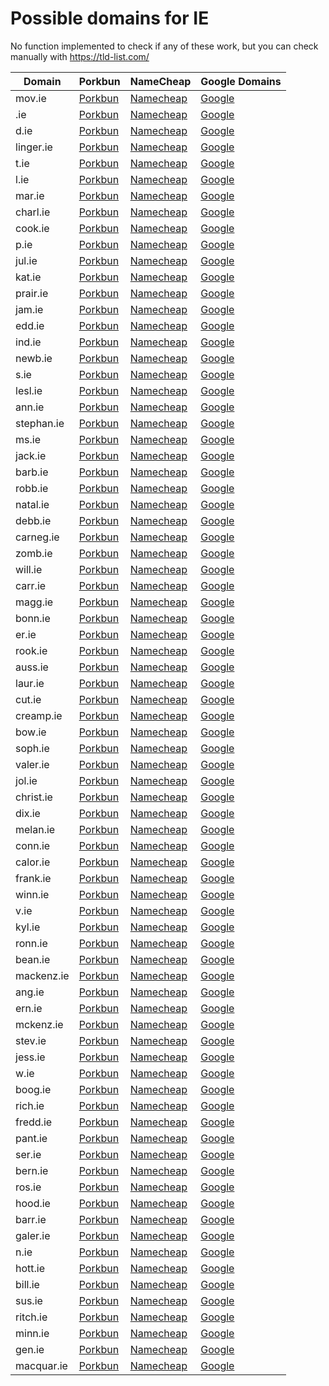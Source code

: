 # Possible domains for IE

No function implemented to check if any of these work, but you can check manually with https://tld-list.com/

| Domain | Porkbun | NameCheap | Google Domains |
|---|---|---|---|
| mov.ie | [Porkbun](https://porkbun.com/checkout/search?prb=e814663da1&tlds=&idnLanguage=&search=search&q=mov.ie) | [Namecheap](https://www.namecheap.com/domains/registration/results/?domain=mov.ie) | [Google](https://domains.google.com/registrar/search?searchTerm=mov.ie) |
| .ie | [Porkbun](https://porkbun.com/checkout/search?prb=e814663da1&tlds=&idnLanguage=&search=search&q=.ie) | [Namecheap](https://www.namecheap.com/domains/registration/results/?domain=.ie) | [Google](https://domains.google.com/registrar/search?searchTerm=.ie) |
| d.ie | [Porkbun](https://porkbun.com/checkout/search?prb=e814663da1&tlds=&idnLanguage=&search=search&q=d.ie) | [Namecheap](https://www.namecheap.com/domains/registration/results/?domain=d.ie) | [Google](https://domains.google.com/registrar/search?searchTerm=d.ie) |
| linger.ie | [Porkbun](https://porkbun.com/checkout/search?prb=e814663da1&tlds=&idnLanguage=&search=search&q=linger.ie) | [Namecheap](https://www.namecheap.com/domains/registration/results/?domain=linger.ie) | [Google](https://domains.google.com/registrar/search?searchTerm=linger.ie) |
| t.ie | [Porkbun](https://porkbun.com/checkout/search?prb=e814663da1&tlds=&idnLanguage=&search=search&q=t.ie) | [Namecheap](https://www.namecheap.com/domains/registration/results/?domain=t.ie) | [Google](https://domains.google.com/registrar/search?searchTerm=t.ie) |
| l.ie | [Porkbun](https://porkbun.com/checkout/search?prb=e814663da1&tlds=&idnLanguage=&search=search&q=l.ie) | [Namecheap](https://www.namecheap.com/domains/registration/results/?domain=l.ie) | [Google](https://domains.google.com/registrar/search?searchTerm=l.ie) |
| mar.ie | [Porkbun](https://porkbun.com/checkout/search?prb=e814663da1&tlds=&idnLanguage=&search=search&q=mar.ie) | [Namecheap](https://www.namecheap.com/domains/registration/results/?domain=mar.ie) | [Google](https://domains.google.com/registrar/search?searchTerm=mar.ie) |
| charl.ie | [Porkbun](https://porkbun.com/checkout/search?prb=e814663da1&tlds=&idnLanguage=&search=search&q=charl.ie) | [Namecheap](https://www.namecheap.com/domains/registration/results/?domain=charl.ie) | [Google](https://domains.google.com/registrar/search?searchTerm=charl.ie) |
| cook.ie | [Porkbun](https://porkbun.com/checkout/search?prb=e814663da1&tlds=&idnLanguage=&search=search&q=cook.ie) | [Namecheap](https://www.namecheap.com/domains/registration/results/?domain=cook.ie) | [Google](https://domains.google.com/registrar/search?searchTerm=cook.ie) |
| p.ie | [Porkbun](https://porkbun.com/checkout/search?prb=e814663da1&tlds=&idnLanguage=&search=search&q=p.ie) | [Namecheap](https://www.namecheap.com/domains/registration/results/?domain=p.ie) | [Google](https://domains.google.com/registrar/search?searchTerm=p.ie) |
| jul.ie | [Porkbun](https://porkbun.com/checkout/search?prb=e814663da1&tlds=&idnLanguage=&search=search&q=jul.ie) | [Namecheap](https://www.namecheap.com/domains/registration/results/?domain=jul.ie) | [Google](https://domains.google.com/registrar/search?searchTerm=jul.ie) |
| kat.ie | [Porkbun](https://porkbun.com/checkout/search?prb=e814663da1&tlds=&idnLanguage=&search=search&q=kat.ie) | [Namecheap](https://www.namecheap.com/domains/registration/results/?domain=kat.ie) | [Google](https://domains.google.com/registrar/search?searchTerm=kat.ie) |
| prair.ie | [Porkbun](https://porkbun.com/checkout/search?prb=e814663da1&tlds=&idnLanguage=&search=search&q=prair.ie) | [Namecheap](https://www.namecheap.com/domains/registration/results/?domain=prair.ie) | [Google](https://domains.google.com/registrar/search?searchTerm=prair.ie) |
| jam.ie | [Porkbun](https://porkbun.com/checkout/search?prb=e814663da1&tlds=&idnLanguage=&search=search&q=jam.ie) | [Namecheap](https://www.namecheap.com/domains/registration/results/?domain=jam.ie) | [Google](https://domains.google.com/registrar/search?searchTerm=jam.ie) |
| edd.ie | [Porkbun](https://porkbun.com/checkout/search?prb=e814663da1&tlds=&idnLanguage=&search=search&q=edd.ie) | [Namecheap](https://www.namecheap.com/domains/registration/results/?domain=edd.ie) | [Google](https://domains.google.com/registrar/search?searchTerm=edd.ie) |
| ind.ie | [Porkbun](https://porkbun.com/checkout/search?prb=e814663da1&tlds=&idnLanguage=&search=search&q=ind.ie) | [Namecheap](https://www.namecheap.com/domains/registration/results/?domain=ind.ie) | [Google](https://domains.google.com/registrar/search?searchTerm=ind.ie) |
| newb.ie | [Porkbun](https://porkbun.com/checkout/search?prb=e814663da1&tlds=&idnLanguage=&search=search&q=newb.ie) | [Namecheap](https://www.namecheap.com/domains/registration/results/?domain=newb.ie) | [Google](https://domains.google.com/registrar/search?searchTerm=newb.ie) |
| s.ie | [Porkbun](https://porkbun.com/checkout/search?prb=e814663da1&tlds=&idnLanguage=&search=search&q=s.ie) | [Namecheap](https://www.namecheap.com/domains/registration/results/?domain=s.ie) | [Google](https://domains.google.com/registrar/search?searchTerm=s.ie) |
| lesl.ie | [Porkbun](https://porkbun.com/checkout/search?prb=e814663da1&tlds=&idnLanguage=&search=search&q=lesl.ie) | [Namecheap](https://www.namecheap.com/domains/registration/results/?domain=lesl.ie) | [Google](https://domains.google.com/registrar/search?searchTerm=lesl.ie) |
| ann.ie | [Porkbun](https://porkbun.com/checkout/search?prb=e814663da1&tlds=&idnLanguage=&search=search&q=ann.ie) | [Namecheap](https://www.namecheap.com/domains/registration/results/?domain=ann.ie) | [Google](https://domains.google.com/registrar/search?searchTerm=ann.ie) |
| stephan.ie | [Porkbun](https://porkbun.com/checkout/search?prb=e814663da1&tlds=&idnLanguage=&search=search&q=stephan.ie) | [Namecheap](https://www.namecheap.com/domains/registration/results/?domain=stephan.ie) | [Google](https://domains.google.com/registrar/search?searchTerm=stephan.ie) |
| ms.ie | [Porkbun](https://porkbun.com/checkout/search?prb=e814663da1&tlds=&idnLanguage=&search=search&q=ms.ie) | [Namecheap](https://www.namecheap.com/domains/registration/results/?domain=ms.ie) | [Google](https://domains.google.com/registrar/search?searchTerm=ms.ie) |
| jack.ie | [Porkbun](https://porkbun.com/checkout/search?prb=e814663da1&tlds=&idnLanguage=&search=search&q=jack.ie) | [Namecheap](https://www.namecheap.com/domains/registration/results/?domain=jack.ie) | [Google](https://domains.google.com/registrar/search?searchTerm=jack.ie) |
| barb.ie | [Porkbun](https://porkbun.com/checkout/search?prb=e814663da1&tlds=&idnLanguage=&search=search&q=barb.ie) | [Namecheap](https://www.namecheap.com/domains/registration/results/?domain=barb.ie) | [Google](https://domains.google.com/registrar/search?searchTerm=barb.ie) |
| robb.ie | [Porkbun](https://porkbun.com/checkout/search?prb=e814663da1&tlds=&idnLanguage=&search=search&q=robb.ie) | [Namecheap](https://www.namecheap.com/domains/registration/results/?domain=robb.ie) | [Google](https://domains.google.com/registrar/search?searchTerm=robb.ie) |
| natal.ie | [Porkbun](https://porkbun.com/checkout/search?prb=e814663da1&tlds=&idnLanguage=&search=search&q=natal.ie) | [Namecheap](https://www.namecheap.com/domains/registration/results/?domain=natal.ie) | [Google](https://domains.google.com/registrar/search?searchTerm=natal.ie) |
| debb.ie | [Porkbun](https://porkbun.com/checkout/search?prb=e814663da1&tlds=&idnLanguage=&search=search&q=debb.ie) | [Namecheap](https://www.namecheap.com/domains/registration/results/?domain=debb.ie) | [Google](https://domains.google.com/registrar/search?searchTerm=debb.ie) |
| carneg.ie | [Porkbun](https://porkbun.com/checkout/search?prb=e814663da1&tlds=&idnLanguage=&search=search&q=carneg.ie) | [Namecheap](https://www.namecheap.com/domains/registration/results/?domain=carneg.ie) | [Google](https://domains.google.com/registrar/search?searchTerm=carneg.ie) |
| zomb.ie | [Porkbun](https://porkbun.com/checkout/search?prb=e814663da1&tlds=&idnLanguage=&search=search&q=zomb.ie) | [Namecheap](https://www.namecheap.com/domains/registration/results/?domain=zomb.ie) | [Google](https://domains.google.com/registrar/search?searchTerm=zomb.ie) |
| will.ie | [Porkbun](https://porkbun.com/checkout/search?prb=e814663da1&tlds=&idnLanguage=&search=search&q=will.ie) | [Namecheap](https://www.namecheap.com/domains/registration/results/?domain=will.ie) | [Google](https://domains.google.com/registrar/search?searchTerm=will.ie) |
| carr.ie | [Porkbun](https://porkbun.com/checkout/search?prb=e814663da1&tlds=&idnLanguage=&search=search&q=carr.ie) | [Namecheap](https://www.namecheap.com/domains/registration/results/?domain=carr.ie) | [Google](https://domains.google.com/registrar/search?searchTerm=carr.ie) |
| magg.ie | [Porkbun](https://porkbun.com/checkout/search?prb=e814663da1&tlds=&idnLanguage=&search=search&q=magg.ie) | [Namecheap](https://www.namecheap.com/domains/registration/results/?domain=magg.ie) | [Google](https://domains.google.com/registrar/search?searchTerm=magg.ie) |
| bonn.ie | [Porkbun](https://porkbun.com/checkout/search?prb=e814663da1&tlds=&idnLanguage=&search=search&q=bonn.ie) | [Namecheap](https://www.namecheap.com/domains/registration/results/?domain=bonn.ie) | [Google](https://domains.google.com/registrar/search?searchTerm=bonn.ie) |
| er.ie | [Porkbun](https://porkbun.com/checkout/search?prb=e814663da1&tlds=&idnLanguage=&search=search&q=er.ie) | [Namecheap](https://www.namecheap.com/domains/registration/results/?domain=er.ie) | [Google](https://domains.google.com/registrar/search?searchTerm=er.ie) |
| rook.ie | [Porkbun](https://porkbun.com/checkout/search?prb=e814663da1&tlds=&idnLanguage=&search=search&q=rook.ie) | [Namecheap](https://www.namecheap.com/domains/registration/results/?domain=rook.ie) | [Google](https://domains.google.com/registrar/search?searchTerm=rook.ie) |
| auss.ie | [Porkbun](https://porkbun.com/checkout/search?prb=e814663da1&tlds=&idnLanguage=&search=search&q=auss.ie) | [Namecheap](https://www.namecheap.com/domains/registration/results/?domain=auss.ie) | [Google](https://domains.google.com/registrar/search?searchTerm=auss.ie) |
| laur.ie | [Porkbun](https://porkbun.com/checkout/search?prb=e814663da1&tlds=&idnLanguage=&search=search&q=laur.ie) | [Namecheap](https://www.namecheap.com/domains/registration/results/?domain=laur.ie) | [Google](https://domains.google.com/registrar/search?searchTerm=laur.ie) |
| cut.ie | [Porkbun](https://porkbun.com/checkout/search?prb=e814663da1&tlds=&idnLanguage=&search=search&q=cut.ie) | [Namecheap](https://www.namecheap.com/domains/registration/results/?domain=cut.ie) | [Google](https://domains.google.com/registrar/search?searchTerm=cut.ie) |
| creamp.ie | [Porkbun](https://porkbun.com/checkout/search?prb=e814663da1&tlds=&idnLanguage=&search=search&q=creamp.ie) | [Namecheap](https://www.namecheap.com/domains/registration/results/?domain=creamp.ie) | [Google](https://domains.google.com/registrar/search?searchTerm=creamp.ie) |
| bow.ie | [Porkbun](https://porkbun.com/checkout/search?prb=e814663da1&tlds=&idnLanguage=&search=search&q=bow.ie) | [Namecheap](https://www.namecheap.com/domains/registration/results/?domain=bow.ie) | [Google](https://domains.google.com/registrar/search?searchTerm=bow.ie) |
| soph.ie | [Porkbun](https://porkbun.com/checkout/search?prb=e814663da1&tlds=&idnLanguage=&search=search&q=soph.ie) | [Namecheap](https://www.namecheap.com/domains/registration/results/?domain=soph.ie) | [Google](https://domains.google.com/registrar/search?searchTerm=soph.ie) |
| valer.ie | [Porkbun](https://porkbun.com/checkout/search?prb=e814663da1&tlds=&idnLanguage=&search=search&q=valer.ie) | [Namecheap](https://www.namecheap.com/domains/registration/results/?domain=valer.ie) | [Google](https://domains.google.com/registrar/search?searchTerm=valer.ie) |
| jol.ie | [Porkbun](https://porkbun.com/checkout/search?prb=e814663da1&tlds=&idnLanguage=&search=search&q=jol.ie) | [Namecheap](https://www.namecheap.com/domains/registration/results/?domain=jol.ie) | [Google](https://domains.google.com/registrar/search?searchTerm=jol.ie) |
| christ.ie | [Porkbun](https://porkbun.com/checkout/search?prb=e814663da1&tlds=&idnLanguage=&search=search&q=christ.ie) | [Namecheap](https://www.namecheap.com/domains/registration/results/?domain=christ.ie) | [Google](https://domains.google.com/registrar/search?searchTerm=christ.ie) |
| dix.ie | [Porkbun](https://porkbun.com/checkout/search?prb=e814663da1&tlds=&idnLanguage=&search=search&q=dix.ie) | [Namecheap](https://www.namecheap.com/domains/registration/results/?domain=dix.ie) | [Google](https://domains.google.com/registrar/search?searchTerm=dix.ie) |
| melan.ie | [Porkbun](https://porkbun.com/checkout/search?prb=e814663da1&tlds=&idnLanguage=&search=search&q=melan.ie) | [Namecheap](https://www.namecheap.com/domains/registration/results/?domain=melan.ie) | [Google](https://domains.google.com/registrar/search?searchTerm=melan.ie) |
| conn.ie | [Porkbun](https://porkbun.com/checkout/search?prb=e814663da1&tlds=&idnLanguage=&search=search&q=conn.ie) | [Namecheap](https://www.namecheap.com/domains/registration/results/?domain=conn.ie) | [Google](https://domains.google.com/registrar/search?searchTerm=conn.ie) |
| calor.ie | [Porkbun](https://porkbun.com/checkout/search?prb=e814663da1&tlds=&idnLanguage=&search=search&q=calor.ie) | [Namecheap](https://www.namecheap.com/domains/registration/results/?domain=calor.ie) | [Google](https://domains.google.com/registrar/search?searchTerm=calor.ie) |
| frank.ie | [Porkbun](https://porkbun.com/checkout/search?prb=e814663da1&tlds=&idnLanguage=&search=search&q=frank.ie) | [Namecheap](https://www.namecheap.com/domains/registration/results/?domain=frank.ie) | [Google](https://domains.google.com/registrar/search?searchTerm=frank.ie) |
| winn.ie | [Porkbun](https://porkbun.com/checkout/search?prb=e814663da1&tlds=&idnLanguage=&search=search&q=winn.ie) | [Namecheap](https://www.namecheap.com/domains/registration/results/?domain=winn.ie) | [Google](https://domains.google.com/registrar/search?searchTerm=winn.ie) |
| v.ie | [Porkbun](https://porkbun.com/checkout/search?prb=e814663da1&tlds=&idnLanguage=&search=search&q=v.ie) | [Namecheap](https://www.namecheap.com/domains/registration/results/?domain=v.ie) | [Google](https://domains.google.com/registrar/search?searchTerm=v.ie) |
| kyl.ie | [Porkbun](https://porkbun.com/checkout/search?prb=e814663da1&tlds=&idnLanguage=&search=search&q=kyl.ie) | [Namecheap](https://www.namecheap.com/domains/registration/results/?domain=kyl.ie) | [Google](https://domains.google.com/registrar/search?searchTerm=kyl.ie) |
| ronn.ie | [Porkbun](https://porkbun.com/checkout/search?prb=e814663da1&tlds=&idnLanguage=&search=search&q=ronn.ie) | [Namecheap](https://www.namecheap.com/domains/registration/results/?domain=ronn.ie) | [Google](https://domains.google.com/registrar/search?searchTerm=ronn.ie) |
| bean.ie | [Porkbun](https://porkbun.com/checkout/search?prb=e814663da1&tlds=&idnLanguage=&search=search&q=bean.ie) | [Namecheap](https://www.namecheap.com/domains/registration/results/?domain=bean.ie) | [Google](https://domains.google.com/registrar/search?searchTerm=bean.ie) |
| mackenz.ie | [Porkbun](https://porkbun.com/checkout/search?prb=e814663da1&tlds=&idnLanguage=&search=search&q=mackenz.ie) | [Namecheap](https://www.namecheap.com/domains/registration/results/?domain=mackenz.ie) | [Google](https://domains.google.com/registrar/search?searchTerm=mackenz.ie) |
| ang.ie | [Porkbun](https://porkbun.com/checkout/search?prb=e814663da1&tlds=&idnLanguage=&search=search&q=ang.ie) | [Namecheap](https://www.namecheap.com/domains/registration/results/?domain=ang.ie) | [Google](https://domains.google.com/registrar/search?searchTerm=ang.ie) |
| ern.ie | [Porkbun](https://porkbun.com/checkout/search?prb=e814663da1&tlds=&idnLanguage=&search=search&q=ern.ie) | [Namecheap](https://www.namecheap.com/domains/registration/results/?domain=ern.ie) | [Google](https://domains.google.com/registrar/search?searchTerm=ern.ie) |
| mckenz.ie | [Porkbun](https://porkbun.com/checkout/search?prb=e814663da1&tlds=&idnLanguage=&search=search&q=mckenz.ie) | [Namecheap](https://www.namecheap.com/domains/registration/results/?domain=mckenz.ie) | [Google](https://domains.google.com/registrar/search?searchTerm=mckenz.ie) |
| stev.ie | [Porkbun](https://porkbun.com/checkout/search?prb=e814663da1&tlds=&idnLanguage=&search=search&q=stev.ie) | [Namecheap](https://www.namecheap.com/domains/registration/results/?domain=stev.ie) | [Google](https://domains.google.com/registrar/search?searchTerm=stev.ie) |
| jess.ie | [Porkbun](https://porkbun.com/checkout/search?prb=e814663da1&tlds=&idnLanguage=&search=search&q=jess.ie) | [Namecheap](https://www.namecheap.com/domains/registration/results/?domain=jess.ie) | [Google](https://domains.google.com/registrar/search?searchTerm=jess.ie) |
| w.ie | [Porkbun](https://porkbun.com/checkout/search?prb=e814663da1&tlds=&idnLanguage=&search=search&q=w.ie) | [Namecheap](https://www.namecheap.com/domains/registration/results/?domain=w.ie) | [Google](https://domains.google.com/registrar/search?searchTerm=w.ie) |
| boog.ie | [Porkbun](https://porkbun.com/checkout/search?prb=e814663da1&tlds=&idnLanguage=&search=search&q=boog.ie) | [Namecheap](https://www.namecheap.com/domains/registration/results/?domain=boog.ie) | [Google](https://domains.google.com/registrar/search?searchTerm=boog.ie) |
| rich.ie | [Porkbun](https://porkbun.com/checkout/search?prb=e814663da1&tlds=&idnLanguage=&search=search&q=rich.ie) | [Namecheap](https://www.namecheap.com/domains/registration/results/?domain=rich.ie) | [Google](https://domains.google.com/registrar/search?searchTerm=rich.ie) |
| fredd.ie | [Porkbun](https://porkbun.com/checkout/search?prb=e814663da1&tlds=&idnLanguage=&search=search&q=fredd.ie) | [Namecheap](https://www.namecheap.com/domains/registration/results/?domain=fredd.ie) | [Google](https://domains.google.com/registrar/search?searchTerm=fredd.ie) |
| pant.ie | [Porkbun](https://porkbun.com/checkout/search?prb=e814663da1&tlds=&idnLanguage=&search=search&q=pant.ie) | [Namecheap](https://www.namecheap.com/domains/registration/results/?domain=pant.ie) | [Google](https://domains.google.com/registrar/search?searchTerm=pant.ie) |
| ser.ie | [Porkbun](https://porkbun.com/checkout/search?prb=e814663da1&tlds=&idnLanguage=&search=search&q=ser.ie) | [Namecheap](https://www.namecheap.com/domains/registration/results/?domain=ser.ie) | [Google](https://domains.google.com/registrar/search?searchTerm=ser.ie) |
| bern.ie | [Porkbun](https://porkbun.com/checkout/search?prb=e814663da1&tlds=&idnLanguage=&search=search&q=bern.ie) | [Namecheap](https://www.namecheap.com/domains/registration/results/?domain=bern.ie) | [Google](https://domains.google.com/registrar/search?searchTerm=bern.ie) |
| ros.ie | [Porkbun](https://porkbun.com/checkout/search?prb=e814663da1&tlds=&idnLanguage=&search=search&q=ros.ie) | [Namecheap](https://www.namecheap.com/domains/registration/results/?domain=ros.ie) | [Google](https://domains.google.com/registrar/search?searchTerm=ros.ie) |
| hood.ie | [Porkbun](https://porkbun.com/checkout/search?prb=e814663da1&tlds=&idnLanguage=&search=search&q=hood.ie) | [Namecheap](https://www.namecheap.com/domains/registration/results/?domain=hood.ie) | [Google](https://domains.google.com/registrar/search?searchTerm=hood.ie) |
| barr.ie | [Porkbun](https://porkbun.com/checkout/search?prb=e814663da1&tlds=&idnLanguage=&search=search&q=barr.ie) | [Namecheap](https://www.namecheap.com/domains/registration/results/?domain=barr.ie) | [Google](https://domains.google.com/registrar/search?searchTerm=barr.ie) |
| galer.ie | [Porkbun](https://porkbun.com/checkout/search?prb=e814663da1&tlds=&idnLanguage=&search=search&q=galer.ie) | [Namecheap](https://www.namecheap.com/domains/registration/results/?domain=galer.ie) | [Google](https://domains.google.com/registrar/search?searchTerm=galer.ie) |
| n.ie | [Porkbun](https://porkbun.com/checkout/search?prb=e814663da1&tlds=&idnLanguage=&search=search&q=n.ie) | [Namecheap](https://www.namecheap.com/domains/registration/results/?domain=n.ie) | [Google](https://domains.google.com/registrar/search?searchTerm=n.ie) |
| hott.ie | [Porkbun](https://porkbun.com/checkout/search?prb=e814663da1&tlds=&idnLanguage=&search=search&q=hott.ie) | [Namecheap](https://www.namecheap.com/domains/registration/results/?domain=hott.ie) | [Google](https://domains.google.com/registrar/search?searchTerm=hott.ie) |
| bill.ie | [Porkbun](https://porkbun.com/checkout/search?prb=e814663da1&tlds=&idnLanguage=&search=search&q=bill.ie) | [Namecheap](https://www.namecheap.com/domains/registration/results/?domain=bill.ie) | [Google](https://domains.google.com/registrar/search?searchTerm=bill.ie) |
| sus.ie | [Porkbun](https://porkbun.com/checkout/search?prb=e814663da1&tlds=&idnLanguage=&search=search&q=sus.ie) | [Namecheap](https://www.namecheap.com/domains/registration/results/?domain=sus.ie) | [Google](https://domains.google.com/registrar/search?searchTerm=sus.ie) |
| ritch.ie | [Porkbun](https://porkbun.com/checkout/search?prb=e814663da1&tlds=&idnLanguage=&search=search&q=ritch.ie) | [Namecheap](https://www.namecheap.com/domains/registration/results/?domain=ritch.ie) | [Google](https://domains.google.com/registrar/search?searchTerm=ritch.ie) |
| minn.ie | [Porkbun](https://porkbun.com/checkout/search?prb=e814663da1&tlds=&idnLanguage=&search=search&q=minn.ie) | [Namecheap](https://www.namecheap.com/domains/registration/results/?domain=minn.ie) | [Google](https://domains.google.com/registrar/search?searchTerm=minn.ie) |
| gen.ie | [Porkbun](https://porkbun.com/checkout/search?prb=e814663da1&tlds=&idnLanguage=&search=search&q=gen.ie) | [Namecheap](https://www.namecheap.com/domains/registration/results/?domain=gen.ie) | [Google](https://domains.google.com/registrar/search?searchTerm=gen.ie) |
| macquar.ie | [Porkbun](https://porkbun.com/checkout/search?prb=e814663da1&tlds=&idnLanguage=&search=search&q=macquar.ie) | [Namecheap](https://www.namecheap.com/domains/registration/results/?domain=macquar.ie) | [Google](https://domains.google.com/registrar/search?searchTerm=macquar.ie) |
